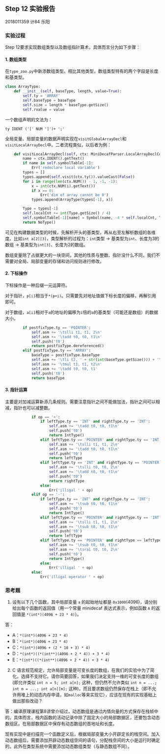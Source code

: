 ## Step 12 实验报告

2018011359 	计84 乐阳

### 实验过程

Step 12要求实现数组类型以及数组指针算术，具体而言分为如下步骤：

#### 1. 数组类型

在`type_zoo.py`中新添数组类型。相比其他类型，数组类型特有的两个字段是长度和基类型。

```python
class ArrayType:
    def __init__(self, baseType, length, value=True):
        self.ty = 'ARRAY'
        self.baseType = baseType
        self.size = length * baseType.getSize()
        self.rvalue = value
```

一个数组声明的文法为：

```
ty IDENT ('[' NUM ']')+ ';'
```

全局变量、局部变量的数据声明实现在`visitGlobalArrayDecl`和`visitLocalArrayDecl`中。二者流程类似，以后者为例：

```python
    def visitLocalArrayDecl(self, ctx: MiniDecafParser.LocalArrayDeclContext):
        name = ctx.IDENT().getText()
        if name in self.symbolTable[-1]:
            Err('redeclare local variable')
        types = []
        types.append(self.visit(ctx.ty()).valueCast(False))
        for i in range(len(ctx.NUM()) - 1, -1, -1):
            x = int(ctx.NUM(i).getText())
            if x == 0:
                Err('dim of array cannot be 0')
            types.append(ArrayType(types[-1], x))

        Type = types[-1]
        self.localCnt += int(Type.getSize() / 4)
        self.symbolTable[-1][name] = Symbol(name, -4 * self.localCnt, Type)
        return NoType()
```

可见在构建数据类型的时候，先解析开头的基类型，再从右至左解析数组的各维度。比如`int a[2][3]`，类型解析的过程为：`int`类型 -> 基类型为`int`、长度为3的数组 -> 基类型为`int[3]`、长度为2的数组。

数组变量除了占据更大的一块空间，其他的性质与整数、指针没什么不同，我们不需要对全局、局部变量的存储和访问规则进行修改。

#### 2. 下标操作

下标操作是一种后缀一元运算符。

对于指针，`p[i]`相当于`*(p+i)`。只需要先对地址值做下标长度的偏移，再解引用即可。

对于数组，`a[i]`相对于`a`的地址的偏移为`i`倍的`a`的基类型（可能还是数组）的数据大小。

```python
        if postfixType.ty == 'POINTER':
            self.asm += '\tslli t1, t1, 2\n'
            self.asm += '\tadd t0, t0, t1\n'
            self.push('t0')
            return postfixType.dereferenced()
        elif postfixType.ty == 'ARRAY':
            baseType = postfixType.baseType
            self.asm += '\tli t2, ' + str(int(baseType.getSize())) + '\n'
            self.asm += '\tmul t1, t1, t2\n'
            self.asm += '\tadd t0, t0, t1'
            self.push('t0')
            return baseType
```

#### 3. 指针运算

主要是对加减运算新添几条规则。需要注意指针之间不能做加法，指针之间可以相减，指针也可以减整数。

```python
            if op == '+':
                if leftType.ty == 'INT' and rightType.ty == 'INT':
                    self.asm += '\tadd t0, t0, t1\n'
                    self.push('t0')
                    return IntType()
                elif leftType.ty == 'POINTER' and rightType.ty == 'INT':
                    self.asm += '\tslli t1, t1, 2\n'
                    self.asm += '\tadd t0, t0, t1\n'
                    self.push('t0')
                    return leftType
                elif leftType.ty == 'INT' and rightType.ty == 'POINTER':
                    self.asm += '\tslli t0, t0, 2\n'
                    self.asm += '\tadd t0, t0, t1\n'
                    self.push('t0')
                    return rightType
                else:
                    Err('illigal ' + op)
            elif op == '-':
                if leftType.ty == 'INT' and rightType.ty == 'INT':
                    self.asm += '\tsub t0, t0, t1\n'
                    self.push('t0')
                    return IntType()
                elif leftType.ty == 'POINTER' and rightType.ty == 'INT':
                    self.asm += '\tslli t1, t1, 2\n'
                    self.asm += '\tsub t0, t0, t1\n'
                    self.push('t0')
                    return leftType
                elif leftType.ty == 'POINTER' and rightType == leftType:
                    self.asm += '\tsub t0, t0, t1\n'
                    self.asm += '\tsrai t0, t0, 2\n'
                    self.push('t0')
                    return IntType()
                else:
                    Err('illigal ' + op)
            else:
                Err('illigal operator ' + op)
```

### 思考题

1. 设有以下几个函数，其中局部变量 `a` 的起始地址都是 `0x1000`(4096)，请分别给出每个函数的返回值（用一个常量 minidecaf 表达式表示，例如函数 `A` 的返回值是 `*(int*)(4096 + 23 * 4)`）。

答：
- A：`*(int*)(4096 + 23 * 4)`
- B：`*(int*)(4096 + 23 * 4)`
- C：`*(int*)(4096 + (2 * 10 + 3) * 4)`
- D：`*(int*)((*(int**)(4096 + 2 * 4)) + 3 * 4)`
- E：`*(int*)((*(int**)(4096 + 2 * 4)) + 3 * 4)`




2. C 语言规范规定，允许局部变量是可变长度的数组，在我们的实验中为了简化，选择不支持它。请你简要回答，如果我们决定支持一维的可变长度的数组(即允许类似 `int n = 5; int a[n];` 这种，但仍然不允许类似 `int n = ...; int m = ...; int a[n][m];` 这种)，而且要求数组仍然保存在栈上（即不允许用堆上的动态内存申请，如`malloc`等来实现它），应该在现有的实现基础上做出那些改动？

答：编译原理课程第8讲曾介绍过，动态数组是通过内情向量的方式保存在栈帧中的。具体而言，栈内函数的活动记录中除了固定大小的局部数据区，还要包含动态数组区。在局部数据区中保存有动态数组的首地址和长度。

现有实现中是扫描完一个函数定义后，根据局部变量大小开辟定长的栈空间。加入动态数组后，需要添加开辟动态数组空间的语句，分配栈空间的大小是运行时确定的。此外在类型系统中需要添加动态数组类型（与静态数组不同）。

